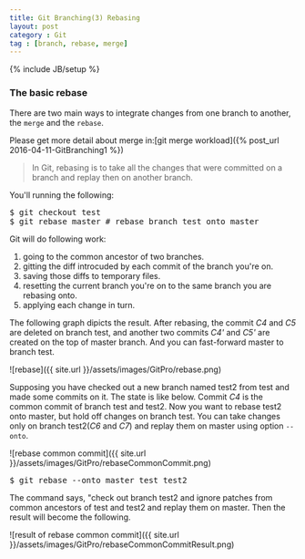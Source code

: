 ```yaml
---
title: Git Branching(3) Rebasing
layout: post
category : Git
tag : [branch, rebase, merge]
---
```

{% include JB/setup %}

<h3>The basic rebase</h3>

There are two main ways to integrate changes from one branch to another, the `merge` and the `rebase`.

Please get more detail about merge in:[git merge workload]({% post_url 2016-04-11-GitBranching1 %})

> In Git, rebasing is to take all the changes that were committed on a branch and replay then on another branch.

You'll running the following:
<pre class="prettyprint lang-sh">
$ git checkout test
$ git rebase master # rebase branch test onto master
</pre>

Git will do following work:

1. going to the common ancestor of two branches.
2. gitting the diff introcuded by each commit of the branch you're on.
3. saving those diffs to temporary files.
4. resetting the current branch you're on to the same branch you are rebasing onto.
5. applying each change in turn.

The following graph dipicts the result. After rebasing, the commit *C4* and *C5* are deleted on branch test, and another two commits *C4'* and *C5'* are created on the top of master branch. And you can fast-forward master to branch test.

![rebase]({{ site.url }}/assets/images/GitPro/rebase.png)

Supposing you have checked out a new branch named test2 from test and made some commits on it. The state is like below. Commit *C4* is the common commit of branch test and test2. Now you want to rebase test2 onto master, but hold off changes on branch test. You can take changes only on branch test2(*C6* and *C7*) and replay them on master using option `--onto`.

![rebase common commit]({{ site.url }}/assets/images/GitPro/rebaseCommonCommit.png)

<pre class="prettyprint lang-sh">
$ git rebase --onto master test test2
</pre>

The command says, "check out branch test2 and ignore patches from common ancestors of test and test2 and replay them on master. Then the result will become the following.

![result of rebase common commit]({{ site.url }}/assets/images/GitPro/rebaseCommonCommitResult.png)
